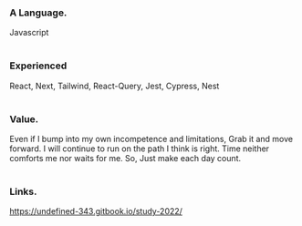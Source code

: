 

### A Language.
Javascript
<br /><br />

### Experienced
React, Next, Tailwind, React-Query, Jest, Cypress, Nest
<br /><br />

### Value.
Even if I bump into my own incompetence and limitations, Grab it and move forward. I will continue to run on the path I think is right. Time neither comforts me nor waits for me. So, Just make each day count.
<br /><br />


### Links.
https://undefined-343.gitbook.io/study-2022/
<br /><br />

